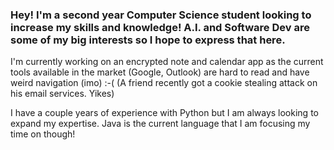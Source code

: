 ### Hey! I'm a second year Computer Science student looking to increase my skills and knowledge! A.I. and Software Dev are some of my big interests so I hope to express that here.

I'm currently working on an encrypted note and calendar app as the current tools available in the market (Google, Outlook) are hard to read and have weird navigation (imo)  :-(
(A friend recently got a cookie stealing attack on his email services. Yikes)

I have a couple years of experience with Python but I am always looking to expand my expertise. Java is the current language that I am focusing my time on though!


<!--
**VChyperion/VChyperion** is a ✨ _special_ ✨ repository because its `README.md` (this file) appears on your GitHub profile.

Here are some ideas to get you started:

- 🔭 I’m currently working on ...
- 🌱 I’m currently learning ...
- 👯 I’m looking to collaborate on ...
- 🤔 I’m looking for help with ...
- 💬 Ask me about ...
- 📫 How to reach me: ...
- 😄 Pronouns: ...
- ⚡ Fun fact: ...
-->
